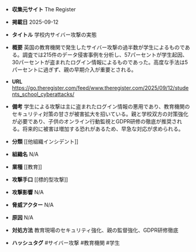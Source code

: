 - **収集元サイト**
The Register

- **掲載日**
2025-09-12

- **タイトル**
学校内サイバー攻撃の実態

- **概要**
英国の教育機関で発生したサイバー攻撃の過半数が学生によるものである。調査では215件のデータ侵害事例を分析し、57パーセントが学生起因、30パーセントが盗まれたログイン情報によるものであった。高度な手法は5パーセントに過ぎず、親の早期介入が重要とされる。

- **URL**
https://go.theregister.com/feed/www.theregister.com/2025/09/12/students_school_cyberattacks/

- **備考**
学生による攻撃は主に盗まれたログイン情報の悪用であり、教育機関のセキュリティ対策の甘さが被害拡大を招いている。親と学校双方の対策強化が必要であり、子供のオンライン行動監視とGDPR研修の徹底が推奨される。将来的に被害は増加する恐れがあるため、早急な対応が求められる。

- **分類**
[[他組織インシデント]]

- **組織名**
N/A

- **業種**
[[教育]]

- **攻撃手口**
[[標的型攻撃]]

- **攻撃影響**
N/A

- **脅威アクター**
N/A

- **原因**
N/A

- **対処方法**
教育現場のセキュリティ強化、親の監督強化、GDPR研修徹底

- **ハッシュタグ**
#サイバー攻撃 #教育機関 #学生

